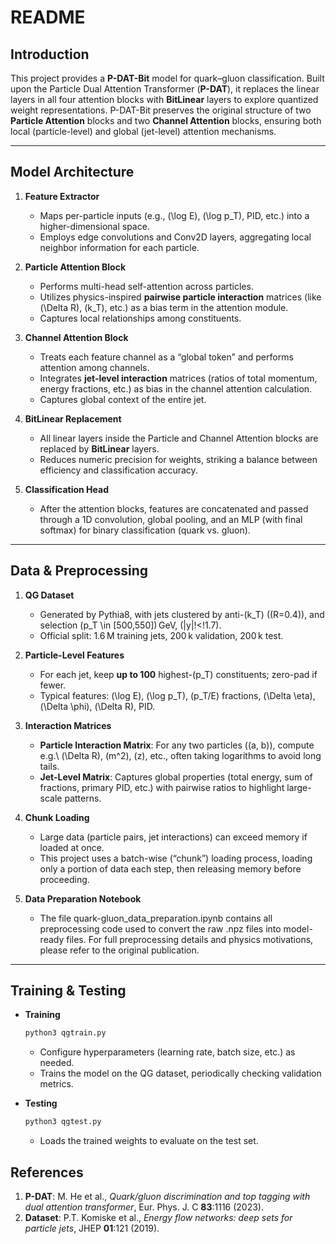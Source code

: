 # README

## Introduction
This project provides a **P-DAT-Bit** model for quark–gluon classification. Built upon the Particle Dual Attention Transformer (**P-DAT**), it replaces the linear layers in all four attention blocks with **BitLinear** layers to explore quantized weight representations. P-DAT-Bit preserves the original structure of two **Particle Attention** blocks and two **Channel Attention** blocks, ensuring both local (particle-level) and global (jet-level) attention mechanisms.

---

## Model Architecture

1. **Feature Extractor**  
   - Maps per-particle inputs (e.g., \(\log E\), \(\log p_T\), PID, etc.) into a higher-dimensional space.  
   - Employs edge convolutions and Conv2D layers, aggregating local neighbor information for each particle.

2. **Particle Attention Block**  
   - Performs multi-head self-attention across particles.  
   - Utilizes physics-inspired **pairwise particle interaction** matrices (like \(\Delta R\), \(k_T\), etc.) as a bias term in the attention module.  
   - Captures local relationships among constituents.

3. **Channel Attention Block**  
   - Treats each feature channel as a “global token” and performs attention among channels.  
   - Integrates **jet-level interaction** matrices (ratios of total momentum, energy fractions, etc.) as bias in the channel attention calculation.  
   - Captures global context of the entire jet.

4. **BitLinear Replacement**  
   - All linear layers inside the Particle and Channel Attention blocks are replaced by **BitLinear** layers.  
   - Reduces numeric precision for weights, striking a balance between efficiency and classification accuracy.

5. **Classification Head**  
   - After the attention blocks, features are concatenated and passed through a 1D convolution, global pooling, and an MLP (with final softmax) for binary classification (quark vs. gluon).

---

## Data & Preprocessing

1. **QG Dataset**  
   - Generated by Pythia8, with jets clustered by anti-\(k_T\) (\(R=0.4\)), and selection \(p_T \in [500,550]\) GeV, \(|y|\!<\!1.7\).  
   - Official split: 1.6 M training jets, 200 k validation, 200 k test.

2. **Particle-Level Features**  
   - For each jet, keep **up to 100** highest-\(p_T\) constituents; zero-pad if fewer.  
   - Typical features: \(\log E\), \(\log p_T\), \(p_T/E\) fractions, \(\Delta \eta\), \(\Delta \phi\), \(\Delta R\), PID.

3. **Interaction Matrices**  
   - **Particle Interaction Matrix**: For any two particles \((a, b)\), compute e.g.\ \(\Delta R\), \(m^2\), \(z\), etc., often taking logarithms to avoid long tails.  
   - **Jet-Level Matrix**: Captures global properties (total energy, sum of fractions, primary PID, etc.) with pairwise ratios to highlight large-scale patterns.

4. **Chunk Loading**  
   - Large data (particle pairs, jet interactions) can exceed memory if loaded at once.  
   - This project uses a batch-wise (“chunk”) loading process, loading only a portion of data each step, then releasing memory before proceeding.
  
5. **Data Preparation Notebook**
   - The file quark-gluon_data_preparation.ipynb contains all preprocessing code used to convert the raw .npz files into model-ready files.
For full preprocessing details and physics motivations, please refer to the original publication.

---





## Training & Testing

- **Training**  
  ```bash
  python3 qgtrain.py
  ```
  - Configure hyperparameters (learning rate, batch size, etc.) as needed.  
  - Trains the model on the QG dataset, periodically checking validation metrics.

- **Testing**  
  ```bash
  python3 qgtest.py
  ```
  - Loads the trained weights to evaluate on the test set.  

## References

1. **P-DAT**: M. He et al., *Quark/gluon discrimination and top tagging with dual attention transformer*, Eur. Phys. J. C **83**:1116 (2023).  
2. **Dataset**: P.T. Komiske et al., *Energy flow networks: deep sets for particle jets*, JHEP **01**:121 (2019).
